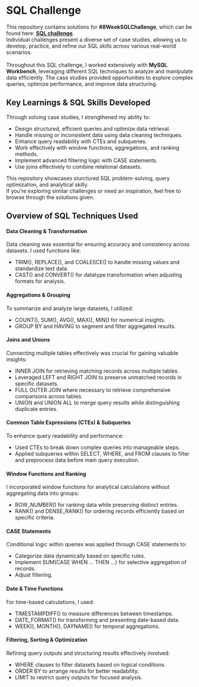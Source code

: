 # SQL Challenge
This repository contains solutions for **#8WeekSQLChallenge**, which can be found here: [**SQL challenge**](https://8weeksqlchallenge.com/).
<br>Individual challenges present a diverse set of case studies, allowing us to develop, practice, and refine our SQL skills across various real-world scenarios.
<br>
<br>Throughout this SQL challenge, I worked extensively with **MySQL Workbench**, leveraging different SQL techniques to analyze and manipulate data efficiently. The case studies provided opportunities to explore complex queries, optimize performance, and improve data structuring.

## Key Learnings & SQL Skills Developed
Through solving case studies, I strengthened my ability to:
- Design structured, efficient queries and optimize data retrieval.
- Handle missing or inconsistent data using data cleaning techniques.
- Enhance query readability with CTEs and subqueries.
- Work effectively with window functions, aggregations, and ranking methods.
- Implement advanced filtering logic with CASE statements. 
- Use joins effectively to combine relational datasets.

This repository showcases sturctured SQL problem-solving, query optimization, and analytical skilly.
<br>If you’re exploring similar challenges or need an inspiration, feel free to browse through the solutions given.

## Overview of SQL Techniques Used
#### Data Cleaning & Transformation
Data cleaning was essential for ensuring accuracy and consistency across datasets. I used functions like:
- TRIM(), REPLACE(), and COALESCE() to handle missing values and standardize text data.
- CAST() and CONVERT() for datatype transformation when adjusting formats for analysis.

#### Aggregations & Grouping
To summarize and analyze large datasets, I utilized:
- COUNT(), SUM(), AVG(), MAX(), MIN() for numerical insights.
- GROUP BY and HAVING to segment and filter aggregated results.

#### Joins and Unions
Connecting multiple tables effectively was crucial for gaining valuable insights:
- INNER JOIN for retrieving matching records across multiple tables.
- Leveraged LEFT and RIGHT JOIN to preserve unmatched records in specific datasets.
- FULL OUTER JOIN where necessary to retrieve comprehensive comparisons across tables.
- UNION and UNION ALL to merge query results while distinguishing duplicate entries.

#### Common Table Expressions (CTEs) & Subqueries
To enhance query readability and performance:
- Used CTEs to break down complex queries into manageable steps.
- Applied subqueries within SELECT, WHERE, and FROM clauses to filter and preprocess data before main query execution.

#### Window Functions and Ranking
I incorporated window functions for analytical calculations without aggregating data into groups:
- ROW_NUMBER() for ranking data while preserving distinct entries.
- RANK() and DENSE_RANK() for ordering records efficiently based on specific criteria.

#### CASE Statements
Conditional logic within queries was applied through CASE statements to:
- Categorize data dynamically based on specific rules.
- Implement SUM(CASE WHEN ... THEN ...) for selective aggregation of records.
- Adjust filtering.

#### Date & Time Functions
For time-based calculations, I used:
- TIMESTAMPDIFF() to measure differences between timestamps.
- DATE_FORMAT() for transforming and presenting date-based data.
- WEEK(), MONTH(), DAYNAME() for temporal aggregations.

#### Filtering, Sorting & Optimization
Refining query outputs and structuring results effectively involved:
- WHERE clauses to filter datasets based on logical conditions.
- ORDER BY to arrange results for better readability.
- LIMIT to restrict query outputs for focused analysis.
